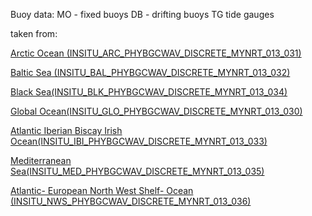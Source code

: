 Buoy data:
MO - fixed buoys
DB - drifting buoys
TG tide gauges

taken from:

[Arctic Ocean (INSITU_ARC_PHYBGCWAV_DISCRETE_MYNRT_013_031)](https://data.marine.copernicus.eu/product/INSITU_ARC_PHYBGCWAV_DISCRETE_MYNRT_013_031/description)

[Baltic Sea (INSITU_BAL_PHYBGCWAV_DISCRETE_MYNRT_013_032)](https://data.marine.copernicus.eu/product/INSITU_BAL_PHYBGCWAV_DISCRETE_MYNRT_013_032/services)

[Black Sea(INSITU_BLK_PHYBGCWAV_DISCRETE_MYNRT_013_034)](https://data.marine.copernicus.eu/product/INSITU_BLK_PHYBGCWAV_DISCRETE_MYNRT_013_034/services)

[Global Ocean(INSITU_GLO_PHYBGCWAV_DISCRETE_MYNRT_013_030)](https://data.marine.copernicus.eu/product/INSITU_GLO_PHYBGCWAV_DISCRETE_MYNRT_013_030/description)

[Atlantic Iberian Biscay Irish Ocean(INSITU_IBI_PHYBGCWAV_DISCRETE_MYNRT_013_033)](https://data.marine.copernicus.eu/product/INSITU_IBI_PHYBGCWAV_DISCRETE_MYNRT_013_033/description)

[Mediterranean Sea(INSITU_MED_PHYBGCWAV_DISCRETE_MYNRT_013_035)](https://data.marine.copernicus.eu/product/INSITU_MED_PHYBGCWAV_DISCRETE_MYNRT_013_035/description)

[Atlantic- European North West Shelf- Ocean (INSITU_NWS_PHYBGCWAV_DISCRETE_MYNRT_013_036)](https://data.marine.copernicus.eu/product/INSITU_NWS_PHYBGCWAV_DISCRETE_MYNRT_013_036/description)
